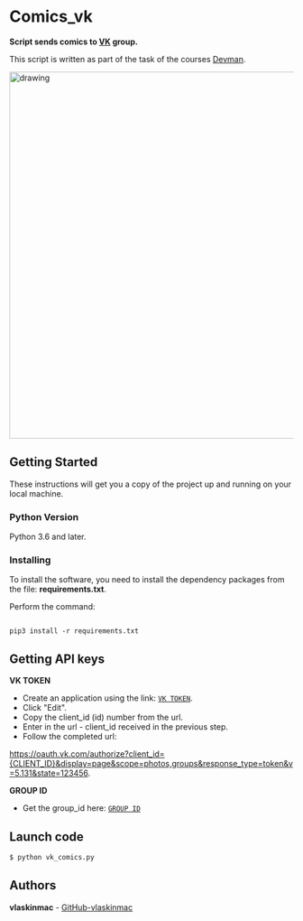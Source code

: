 # Comics_vk


**Script sends comics to [VK](https://vk.com/) group.**


This script is written as part of the task of the courses [Devman](https://dvmn.org).


<img src="https://user-images.githubusercontent.com/78322994/147877329-8e6127ab-bc69-49ef-8691-6d881ae35f8e.png" alt="drawing" width="650"/>  


## Getting Started

These instructions will get you a copy of the project up and running on your local machine.

### Python Version

Python 3.6 and later.

### Installing

To install the software, you need to install the dependency packages from the file: **requirements.txt**.

Perform the command:

```

pip3 install -r requirements.txt

```

## Getting API keys

**VK TOKEN**

- Create an application using the link: [`VK TOKEN`](https://dev.vk.com).
- Click "Edit".
- Copy the client_id (id) number from the url.
- Enter in the url - client_id received in the previous step.
- Follow the completed url:

https://oauth.vk.com/authorize?client_id={CLIENT_ID}&display=page&scope=photos,groups&response_type=token&v=5.131&state=123456.

**GROUP ID**

- Get the group_id here: [`GROUP ID`](https://regvk.com/id/)

## Launch code

```python
$ python vk_comics.py
```


## Authors

**vlaskinmac**  - [GitHub-vlaskinmac](https://github.com/vlaskinmac/)



